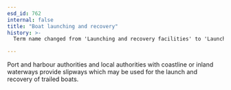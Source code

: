 ```yaml
---
esd_id: 762
internal: false
title: "Boat launching and recovery"
history: >-
  Term name changed from 'Launching and recovery facilities' to 'Launching and recovery facilities' and scope notes added in version 2.02. Term name changed from 'Launching and recovery facilities' to 'Boats - launching and recovery facilities' in version 3.00. Name changed to 'Boat launching and recovery' in version 4.00.

---
```


Port and harbour authorities and local authorities with coastline or inland waterways provide slipways which may be used for the launch and recovery of trailed boats.

